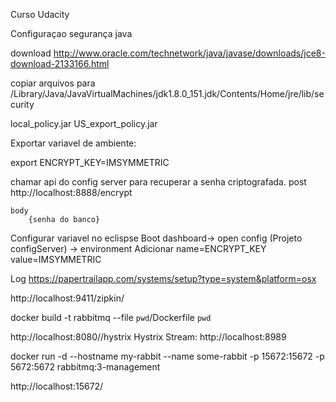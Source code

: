 Curso Udacity

Configuraçao segurança java

download
http://www.oracle.com/technetwork/java/javase/downloads/jce8-download-2133166.html

copiar arquivos para /Library/Java/JavaVirtualMachines/jdk1.8.0_151.jdk/Contents/Home/jre/lib/security

local_policy.jar
US_export_policy.jar

Exportar variavel de ambiente:

export ENCRYPT_KEY=IMSYMMETRIC

chamar api do config server para recuperar a senha criptografada.
	post
	http://localhost:8888/encrypt
	
	body
		{senha do banco}

Configurar variavel no eclispse
Boot dashboard-> open config (Projeto configServer) -> environment 
	Adicionar
		name=ENCRYPT_KEY
		value=IMSYMMETRIC


Log 
https://papertrailapp.com/systems/setup?type=system&platform=osx


http://localhost:9411/zipkin/



docker build -t rabbitmq --file `pwd`/Dockerfile `pwd`

http://localhost:8080//hystrix
Hystrix Stream: http://localhost:8989


docker run -d --hostname my-rabbit --name some-rabbit -p 15672:15672 -p 5672:5672  rabbitmq:3-management

http://localhost:15672/

